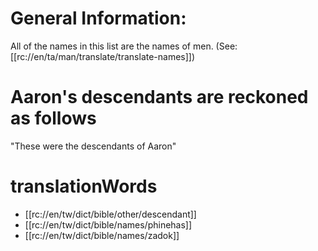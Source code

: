 # General Information:

All of the names in this list are the names of men. (See: [[rc://en/ta/man/translate/translate-names]])

# Aaron's descendants are reckoned as follows

"These were the descendants of Aaron"

# translationWords

* [[rc://en/tw/dict/bible/other/descendant]]
* [[rc://en/tw/dict/bible/names/phinehas]]
* [[rc://en/tw/dict/bible/names/zadok]]